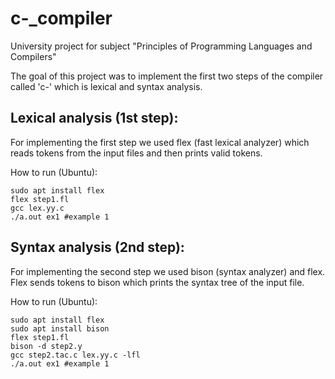 # c-_compiler

University project for subject "Principles of Programming Languages and Compilers"

The goal of this project was to implement the first two steps of the compiler called 'c-' which is lexical and syntax analysis.

## Lexical analysis (1st step):
For implementing the first step we used flex (fast lexical analyzer) which reads tokens from the input files and then prints valid tokens.

How to run (Ubuntu):
```
sudo apt install flex
flex step1.fl
gcc lex.yy.c
./a.out ex1 #example 1
```

## Syntax analysis (2nd step):
For implementing the second step we used bison (syntax analyzer) and flex.
Flex sends tokens to bison which prints the syntax tree of the input file.

How to run (Ubuntu):
```
sudo apt install flex
sudo apt install bison
flex step1.fl
bison -d step2.y
gcc step2.tac.c lex.yy.c -lfl
./a.out ex1 #example 1
```
